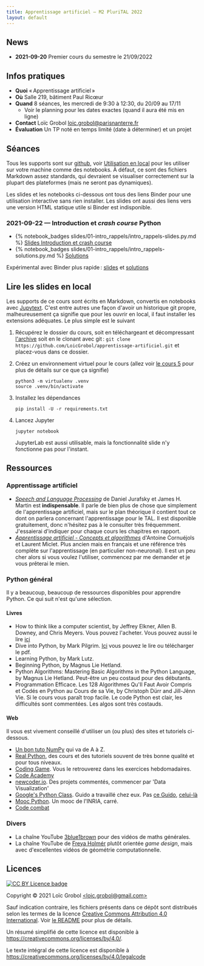 ```yaml
---
title: Apprentissage artificiel — M2 PluriTAL 2022
layout: default
---
```


<!-- LTeX: language=fr -->

## News

- **2021-09-20** Premier cours du semestre le 21/09/2022

## Infos pratiques

- **Quoi** « Apprentissage artificiel »
- **Où** Salle 219, bâtiment Paul Ricœur
- **Quand** 8 séances, les mercredi de 9:30 à 12:30, du 20/09 au 17/11
  - Voir le planning pour les dates exactes (quand il aura été mis en ligne)
- **Contact** Loïc Grobol [<loic.grobol@parisnanterre.fr>](mailto:loic.grobol@parisnanterre.fr)
- **Évaluation** Un TP noté en temps limité (date à déterminer) et un projet

## Séances

Tous les supports sont sur [github](https://github.com/loicgrobol/apprentissage-artificiel), voir
[Utilisation en local](#utilisation-en-local) pour les utiliser sur votre machine comme des
notebooks. À défaut, ce sont des fichiers Markdown assez standards, qui devraient se visualiser
correctement sur la plupart des plateformes (mais ne seront pas dynamiques).

Les slides et les notebooks ci-dessous ont tous des liens Binder pour une utilisation interactive
sans rien installer. Les slides ont aussi des liens vers une version HTML statique utile si Binder
est indisponible.

### 2021-09-22 — Introduction et *crash course* Python

- {% notebook_badges slides/01-intro_rappels/intro_rappels-slides.py.md %}
  [Slides Introduction et crash course](slides/01-intro_rappels/intro_rappels-slides.py.html)
- {% notebook_badges slides/01-intro_rappels/intro_rappels-solutions.py.md %}
  [Solutions](slides/01-intro_rappels/intro_rappels-solutions.py.html)

Expérimental avec Binder plus rapide : [slides](https://mybinder.org/v2/gh/loicgrobol/apprentissage-artificiel-environ/main?urlpath=git-pull%3Frepo%3Dhttps%253A%252F%252Fgithub.com%252FLoicGrobol%252Fapprentissage-artificiel%26urlpath%3Dtree%252Fapprentissage-artificiel%252Fslides%252F01-intro_rappels%252Fintro_rappels-slides.py.md%26branch%3Dmain) et [solutions](https://mybinder.org/v2/gh/loicgrobol/apprentissage-artificiel-environ/main?urlpath=git-pull%3Frepo%3Dhttps%253A%252F%252Fgithub.com%252FLoicGrobol%252Fapprentissage-artificiel%26urlpath%3Dtree%252Fapprentissage-artificiel%252Fslides%252F01-intro_rappels%252Fintro_rappels-solutions.py.md%26branch%3Dmain)



## Lire les slides en local

Les supports de ce cours sont écrits en Markdown, convertis en notebooks avec
[Jupytext](https://github.com/mwouts/jupytext). C'est entre autres une façon d'avoir un historique
git propre, malheureusement ça signifie que pour les ouvrir en local, il faut installer les
extensions adéquates. Le plus simple est le suivant

1. Récupérez le dossier du cours, soit en téléchargeant et décompressant
   [l'archive](https://github.com/LoicGrobol/apprentissage-artificiel/archive/refs/heads/main.zip)
   soit en le clonant avec git : `git clone
   https://github.com/LoicGrobol/apprentissage-artificiel.git` et placez-vous dans ce dossier.
2. Créez un environnement virtuel pour le cours (allez voir [le cours
   5](https://mybinder.org/v2/gh/loicgrobol/apprentissage-artificiel/main?urlpath=tree/slides/lecture-05/lecture-05.md)
   pour plus de détails sur ce que ça signifie)

   ```console
   python3 -m virtualenv .venv
   source .venv/bin/activate
   ```

3. Installez les dépendances

   ```console
   pip install -U -r requirements.txt
   ```

4. Lancez Jupyter

   ```console
   jupyter notebook
   ```

   JupyterLab est aussi utilisable, mais la fonctionnalité slide n'y fonctionne pas pour l'instant.

## Ressources

### Apprentissage artificiel

- [*Speech and Language Processing*](https://web.stanford.edu/~jurafsky/slp3/) de Daniel Jurafsky et
  James H. Martin est **indispensable**. Il parle de bien plus de chose que simplement de
  l'apprentissage artificiel, mais sur le plan théorique il contient tout ce dont on parlera
  concernant l'apprentissage pour le TAL. Il est disponible gratuitement, donc n'hésitez pas à le
  consulter très fréquemment. J'essaierai d'indiquer pour chaque cours les chapitres en rapport.
- [*Apprentissage artificiel - Concepts et
  algorithmes*](https://www.eyrolles.com/Informatique/Livre/apprentissage-artificiel-9782416001048/)
  d'Antoine Cornuéjols et Laurent Miclet. Plus ancien mais en français et une référence très
  complète sur l'apprentissage (en particulier non-neuronal). Il est un peu cher alors si vous
  voulez l'utiliser, commencez par me demander et je vous prêterai le mien.

### Python général

Il y a beaucoup, beaucoup de ressources disponibles pour apprendre Python. Ce qui suit n'est qu'une
sélection.

#### Livres

- How to think like a computer scientist, by Jeffrey Elkner, Allen B. Downey, and Chris Meyers. Vous
  pouvez l'acheter. Vous pouvez aussi le lire
  [ici](http://openbookproject.net/thinkcs/python/english3e/)
- Dive into Python, by Mark Pilgrim. [Ici](http://www.diveintopython3.net/) vous pouvez le lire ou
  télécharger le pdf.
- Learning Python, by Mark Lutz.
- Beginning Python, by Magnus Lie Hetland.
- Python Algorithms: Mastering Basic Algorithms in the Python Language, by Magnus Lie Hetland.
  Peut-être un peu costaud pour des débutants.
- Programmation Efficace. Les 128 Algorithmes Qu'Il Faut Avoir Compris et Codés en Python au Cours
  de sa Vie, by Christoph Dürr and Jill-Jênn Vie. Si le cours vous paraît trop facile. Le code
  Python est clair, les difficultés sont commentées. Les algos sont très costauds.

#### Web

Il vous est vivement conseillé d'utiliser un (ou plus) des sites et tutoriels ci-dessous.

- [Un bon tuto NumPy](https://cs231n.github.io/python-numpy-tutorial/) qui va de A à Z.
- [Real Python](https://realpython.com), des cours et des tutoriels souvent de très bonne qualité et
  pour tous niveaux.
- [Coding Game](https://www.codingame.com/home). Vous le retrouverez dans les exercices
  hebdomadaires.
- [Code Academy](https://www.codecademy.com/fr/learn/python)
- [newcoder.io](http://newcoder.io/). Des projets commentés, commencer par 'Data Visualization'
- [Google's Python Class](https://developers.google.com/edu/python/). Guido a travaillé chez eux.
  Pas [ce
  Guido](http://vignette2.wikia.nocookie.net/pixar/images/1/10/Guido.png/revision/latest?cb=20140314012724),
  [celui-là](https://en.wikipedia.org/wiki/Guido_van_Rossum#/media/File:Guido_van_Rossum_OSCON_2006.jpg)
- [Mooc Python](https://www.fun-mooc.fr/courses/inria/41001S03/session03/about#). Un mooc de
  l'INRIA, carré.
- [Code combat](https://codecombat.com/)


### Divers

- La chaîne YouTube [3blue1brown](https://www.youtube.com/c/3blue1brown) pour des vidéos de maths
  générales.
- La chaîne YouTube de [Freya Holmér](https://www.youtube.com/c/Acegikmo) plutôt orientée *game
  design*, mais avec d'excellentes vidéos de géométrie computationnelle.

## Licences

[![CC BY Licence badge](https://i.creativecommons.org/l/by/4.0/88x31.png)](http://creativecommons.org/licenses/by/4.0/)

Copyright © 2021 Loïc Grobol [\<loic.grobol@gmail.com\>](mailto:loic.grobol@gmail.com)

Sauf indication contraire, les fichiers présents dans ce dépôt sont distribués selon les termes de
la licence [Creative Commons Attribution 4.0
International](https://creativecommons.org/licenses/by/4.0/). Voir [le README](README.md#Licences)
pour plus de détails.

 Un résumé simplifié de cette licence est disponible à <https://creativecommons.org/licenses/by/4.0/>.

 Le texte intégral de cette licence est disponible à <https://creativecommons.org/licenses/by/4.0/legalcode>

